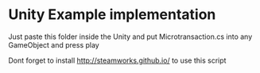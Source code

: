 # Unity Example implementation

Just paste this folder inside the Unity and put Microtransaction.cs into any GameObject and press play

Dont forget to install http://steamworks.github.io/ to use this script